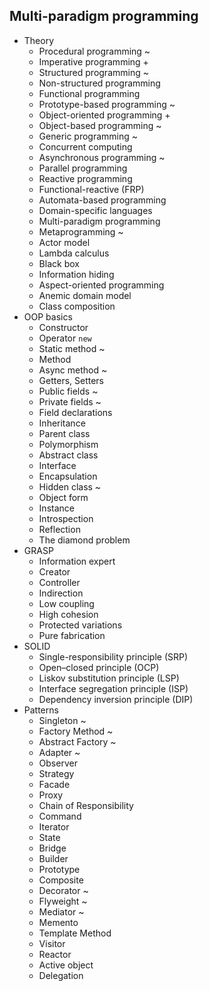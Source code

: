 ## Multi-paradigm programming

- Theory
  - Procedural programming ~
  - Imperative programming +
  - Structured programming ~
  - Non-structured programming 
  - Functional programming
  - Prototype-based programming ~
  - Object-oriented programming +
  - Object-based programming ~
  - Generic programming ~
  - Concurrent computing 
  - Asynchronous programming ~
  - Parallel programming
  - Reactive programming
  - Functional-reactive (FRP)
  - Automata-based programming
  - Domain-specific languages
  - Multi-paradigm programming
  - Metaprogramming ~
  - Actor model
  - Lambda calculus
  - Black box
  - Information hiding
  - Aspect-oriented programming
  - Anemic domain model
  - Class composition
- OOP basics
  - Constructor
  - Operator `new`
  - Static method ~
  - Method
  - Async method ~
  - Getters, Setters
  - Public fields ~
  - Private fields ~
  - Field declarations
  - Inheritance
  - Parent class
  - Polymorphism
  - Abstract class
  - Interface
  - Encapsulation
  - Hidden class ~
  - Object form
  - Instance
  - Introspection
  - Reflection
  - The diamond problem
- GRASP
  - Information expert
  - Creator
  - Controller
  - Indirection
  - Low coupling
  - High cohesion
  - Protected variations
  - Pure fabrication
- SOLID
  - Single-responsibility principle (SRP)
  - Open–closed principle (OCP)
  - Liskov substitution principle (LSP)
  - Interface segregation principle (ISP)
  - Dependency inversion principle (DIP)
- Patterns
  - Singleton ~
  - Factory Method ~
  - Abstract Factory ~
  - Adapter ~
  - Observer 
  - Strategy 
  - Facade
  - Proxy
  - Chain of Responsibility
  - Command
  - Iterator
  - State
  - Bridge
  - Builder
  - Prototype
  - Composite
  - Decorator ~
  - Flyweight ~
  - Mediator ~
  - Memento
  - Template Method
  - Visitor
  - Reactor
  - Active object
  - Delegation

